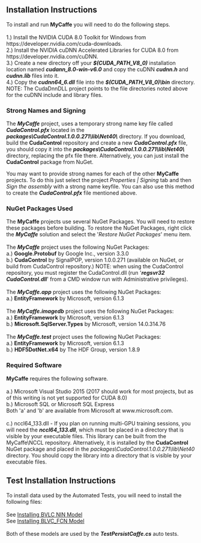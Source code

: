 <H2>Installation Instructions</H2>
To install and run <b>MyCaffe</b> you will need to do the following steps.
</br>
</br>1.) Install the NVIDIA CUDA 8.0 Toolkit for Windows from https://developer.nvidia.com/cuda-downloads. 
</br>2.) Install the NVIDIA cuDNN Accelerated Libraries for CUDA 8.0 from https://developer.nvidia.com/cuDNN.
</br>3.) Create a new directory off your <b><i>$(CUDA_PATH_V8_0)</i></b> installation location named <b><i>cudann_8.0-win-v6.0</i></b> and copy
 the cuDNN <b><i>cudnn.h</i></b> and <b><i>cudnn.lib</i></b> files into it.
</br>4.) Copy the <b><i>cudnn64_6.dll</i></b> file into the <b><i>$(CUDA_PATH_V8_0)\bin</i></b> directory.
</br>
NOTE: The CudaDnnDLL project points to the file directories noted above for the cuDNN include and library files.  

<H3>Strong Names and Signing</H3>
The <b><i>MyCaffe</i></b> project, uses a temporary strong name key file called <b><i>CudaControl.pfx</i></b> located in the
<b><i>packages\CudaControl.1.0.0.271\lib\Net40\</i></b> directory.  If you download, build the <b>CudaControl</b> repository and create a new
<b><i>CudaControl.pfx</i></b> file, you should copy it into the <b><i>packages\CudaControl.1.0.0.271\lib\Net40\</i></b> directory, replacing
the pfx file there.  Alternatively, you can just install the <b>CudaControl</b> package from NuGet.
</p>
You may want to provide strong names for each of the other <b>MyCaffe</b> projects.  To do this just select the project <i>Properties | Signing</i> tab and
then <i>Sign the assembly</i> with a strong name keyfile.  You can also use this method to create the <b><i>CudaControl.pfx</i></b> file mentioned above.

<H3>NuGet Packages Used</H3>
The <b>MyCaffe</b> projects use several NuGet Packages. You will need to restore these packages before building.  To restore the NuGet Packages, 
right click the <b><i>MyCaffe</i></b> solution and select the '<i>Restore NuGet Packages</i>' menu item.
</br>
</br>The <b><i>MyCaffe</i></b> project uses the following NuGet Packages:
</br>a.) <b>Google.Protobuf</b> by Google Inc., version 3.3.0
</br>b.) <b>CudaControl</b> by SignalPOP, version 1.0.0.271 (available on NuGet, or build from CudaControl repository.)  NOTE: when using the CudaControl repository,
you must register the CudaControl.dll (run '<b><i>regsvr32 CudaControl.dll</i></b>' from a CMD window run with Administrative privileges).
</br>
</br>The <b><i>MyCaffe.app</i></b> project uses the following NuGet Packages:
  </br>a.) <b>EntityFramework</b> by Microsoft, version 6.1.3
</br>
</br>The <b><i>MyCaffe.imagedb</i></b> project uses the following NuGet Packages:
  </br>a.) <b>EntityFramework</b> by Microsoft, version 6.1.3
  </br>b.) <b>Microsoft.SqlServer.Types</b> by Microsoft, version 14.0.314.76
</br>
</br>The <b><i>MyCaffe.test</i></b> project uses the following NuGet Packages:
  </br>a.) <b>EntityFramework</b> by Microsoft, version 6.1.3  
  </br>b.) <b>HDF5DotNet.x64</b> by The HDF Group, version 1.8.9
<H3>Required Software</H3>
<b>MyCaffe</b> requires the following software.
</br>
</br>a.) Microsoft Visual Studio 2015 (2017 should work for most projects, but as of this writing is not yet supported for CUDA 8.0)
</br>b.) Microsoft SQL or Microsoft SQL Express
</br>Both 'a' and 'b' are available from Microsoft at www.microsoft.com.
</br>
</br>c.) nccl64_133.dll - If you plan on running multi-GPU training sessions, you will need the <b><i>nccl64_133.dll</i></b>, which must be placed
in a directory that is visible by your executable files.  This library can be built from the MyCaffe\NCCL repository.  Alternatively, it is installed
by the <b>CudaControl</b> NuGet package and placed in the <i>packages\CudaControl.1.0.0.271\lib\Net40</i> directory.  You should copy the library into
a directory that is visible by your executable files.
</br>

<H2>Test Installation Instructions</H2>
To install data used by the Automated Tests, you will need to install the following files:
</br>
</br>See <a href=".\MyCaffe.test\test_data\models\bvlc_nin\INSTALL.md">Installing BVLC NIN Model</a>
</br>See <a href=".\MyCaffe.test\test_data\models\voc_fcns32\INSTALL.md">Installing BLVC_FCN Model</a>
</br>
</br>Both of these models are used by the <b><i>TestPersistCaffe.cs</i></b> auto tests.

